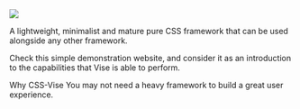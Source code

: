 <img src="http://appforgelab.com/banner3.svg"/>

A lightweight, minimalist and mature pure CSS framework that can be used alongside any other framework.

Check this simple demonstration website, and consider it as an introduction to the capabilities that Vise is able to perform. 

Why CSS-Vise
You may not need a heavy framework to build a great user experience. 
